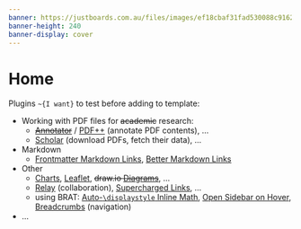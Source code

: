 ```yaml
---
banner: https://justboards.com.au/files/images/ef18cbaf31fad530088c9162db46feb6.jpg
banner-height: 240
banner-display: cover
---
```


# Home

Plugins `~{I want}` to test before adding to template:

- Working with PDF files for ~~academic~~ research:
	- ~~[Annotator](obsidian://show-plugin?id=obsidian-annotator)~~ / [PDF++](obsidian://show-plugin?id=pdf-plus) (annotate PDF contents), …
	- [Scholar](obsidian://show-plugin?id=scholar) (download PDFs, fetch their data), …
- Markdown
	- [Frontmatter Markdown Links](https://github.com/mnaoumov/obsidian-frontmatter-markdown-links), [Better Markdown Links](https://github.com/mnaoumov/obsidian-better-markdown-links)
- Other
	- [Charts](obsidian://show-plugin?id=obsidian-charts), [Leaflet](obsidian://show-plugin?id=obsidian-leaflet-plugin), ~~draw.io [Diagrams](obsidian://show-plugin?id=drawio-obsidian)~~, …
	- [Relay](obsidian://show-plugin?id=system3-relay) (collaboration), [Supercharged Links](obsidian://show-plugin?id=supercharged-links-obsidian), …
	- using BRAT: [Auto-`\displaystyle` Inline Math](https://github.com/RyotaUshio/obsidian-auto-displaystyle-inline-math/pull/1), [Open Sidebar on Hover](https://github.com/AnAngryRaven/obsidian-open-sidebar-on-hover/issues/2), [Breadcrumbs](obsidian://show-plugin?id=breadcrumbs) (navigation)
- …
